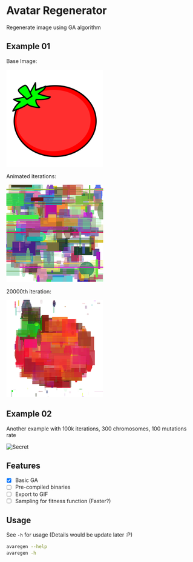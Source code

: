# Avatar Regenerator

Regenerate image using GA algorithm

## Example 01

Base Image:

![Base](./docs/tomato.png)

Animated iterations:

![GIF](./docs/tomato.gif)

20000th iteration:

![Result](./docs/tomato-20k_iterations.png)

## Example 02

Another example with 100k iterations, 300 chromosomes, 100 mutations rate

![Secret](./docs/another_example.gif)

## Features

- [x] Basic GA
- [ ] Pre-compiled binaries
- [ ] Export to GIF
- [ ] Sampling for fitness function (Faster?)

## Usage

See `-h` for usage (Details would be update later :P)

```sh
avaregen --help
avaregen -h
```
